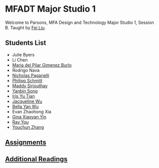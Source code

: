 # MFADT Major Studio 1

Welcome to Parsons, MFA Design and Technology Major Studio 1, Session B. Taught by [Fei Liu](../).

## Students List

* Julie Byers
* Li Chen
* [Maria del Pilar Gimenez Burlo](https://github.com/PiliGB/mfadt-majorstudio-1/tree/master/Assignments)
* Rodrigo Nava
* [Nicholas Paganelli](https://github.com/NJPaganelli/mfadt-majorstudio-1/tree/master/Assignments)
* [Philipp Schmitt](https://github.com/philippschmitt/mfadt-majorstudio-1/tree/master/Assignments)
* [Maddy Siriouthay](https://github.com/madsiri/mfadt-majorstudio-1/tree/master/Assignments)
* [Yanbin Song](https://github.com/Songy941/mfadt-majorstudio-1/tree/master/Assignments)
* [Iris Yu Tian](https://github.com/iristy318/mfadt-majorstudio-1/tree/master/Assignments)
* [Jacqueline Wu](https://github.com/jacqswu/mfadt-majorstudio-1/tree/master/Assignments)
* [Bella Yan Wu](https://github.com/Bella-WU/mfadt-majorstudio-1/tree/master/Assignments)
* Evan Zhaohong Xia
* [Gina Xiaoyan Yin](https://github.com/ginayin1994/mfadt-majorstudio-1/master/Assignments)
* [Ray You](https://github.com/recfreq/mfadt-majorstudio-1/tree/master/Assignments)
* [Youchun Zhang](https://github.com/youozhan/mfadt-majorstudio-1/tree/master/Assignments)

## [Assignments](Assignments/README.md)

## [Additional Readings](Additional%20Readings)